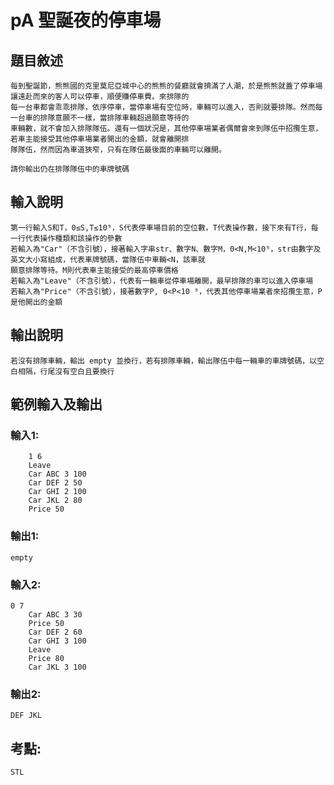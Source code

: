 # pA 聖誕夜的停車場
## 題目敘述
    每到聖誕節，熊熊國的克里莫尼亞城中心的熊熊的餐廳就會擠滿了人潮，於是熊熊就蓋了停車場讓遠赴而來的客人可以停車，順便賺停車費。來排隊的
    每一台車都會乖乖排隊，依序停車，當停車場有空位時，車輛可以進入，否則就要排隊。然而每一台車的排隊意願不一樣，當排隊車輛超過願意等待的
    車輛數，就不會加入排隊隊伍。還有一個狀況是，其他停車場業者偶爾會來到隊伍中招攬生意，若車主能接受其他停車場業者開出的金額，就會離開排
    隊隊伍，然而因為車道狹窄，只有在隊伍最後面的車輛可以離開。

    請你輸出仍在排隊隊伍中的車牌號碼

## 輸入說明
    第一行輸入S和T，0≤S,T≤10⁹，S代表停車場目前的空位數，T代表操作數，接下來有T行，每一行代表操作種類和該操作的參數
    若輸入為"Car"（不含引號），接著輸入字串str、數字N、數字M，0<N,M<10⁹，str由數字及英文大小寫組成，代表車牌號碼，當隊伍中車輛<N，該車就
    願意排隊等待。M則代表車主能接受的最高停車價格
    若輸入為"Leave"（不含引號），代表有一輛車從停車場離開，最早排隊的車可以進入停車場
    若輸入為"Price"（不含引號），接著數字P, 0<P<10 ⁹，代表其他停車場業者來招攬生意，P是他開出的金額

## 輸出說明
    若沒有排隊車輛，輸出 empty 並換行，若有排隊車輛，輸出隊伍中每一輛車的車牌號碼，以空白相隔，行尾沒有空白且要換行

## 範例輸入及輸出
### 輸入1:

		1 6
		Leave
		Car ABC 3 100
		Car DEF 2 50
		Car GHI 2 100
		Car JKL 2 80
		Price 50
    
### 輸出1:
    empty

### 輸入2:
    0 7
		Car ABC 3 30
		Price 50
		Car DEF 2 60
		Car GHI 3 100
		Leave
		Price 80
		Car JKL 3 100
    
### 輸出2:
    DEF JKL
    
## 考點:
    STL
